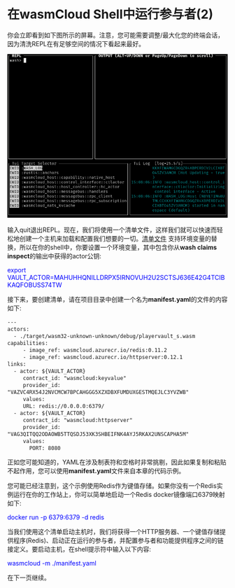 # 在wasmCloud Shell中运行参与者(2)

你会立即看到如下图所示的屏幕。注意，您可能需要调整/最大化您的终端会话，因为清洗REPL在有足够空间的情况下看起来最好。

![wash](../../static/image/wash_up_command_Screenshot.png)

输入quit退出REPL。现在，我们将使用一个清单文件，这样我们就可以快速而轻松地创建一个主机来加载和配置我们想要的一切。[清单文件](https://wasmcloud.dev/reference/host-runtime/manifest/) 支持环境变量的替换，所以在你的shell中，你要设置一个环境变量，其中包含你从**wash claims inspect**的输出中获得的actor公钥:

<font color=Blue>export VAULT_ACTOR=MAHUHHQNILLDRPX5IRNOVUH2U2SCTSJ636E42G4TCIBKAQFOBUSS74TW</font>

接下来，要创建清单，请在项目目录中创建一个名为**manifest.yaml**的文件的内容如下:

```text
---
actors:
  - ./target/wasm32-unknown-unknown/debug/playervault_s.wasm
capabilities:
     - image_ref: wasmcloud.azurecr.io/redis:0.11.2
     - image_ref: wasmcloud.azurecr.io/httpserver:0.12.1
links:
  - actor: ${VAULT_ACTOR}
     contract_id: "wasmcloud:keyvalue"
     provider_id: "VAZVC4RX54J2NVCMCW7BPCAHGGG5XZXDBXFUMDUXGESTMQEJLC3YVZWB"
     values:
     URL: redis://0.0.0.0:6379/
  - actor: ${VAULT_ACTOR}
     contract_id: "wasmcloud:httpserver"
     provider_id: "VAG3QITQQ2ODAOWB5TTQSDJ53XK3SHBEIFNK4AYJ5RKAX2UNSCAPHA5M"
     values:
       PORT: 8080
```

正如您可能知道的，YAML在涉及制表符和空格时非常挑剔，因此如果复制和粘贴不起作用，您可以使用**manifest.yaml**文件来自本章的代码示例。

您可能已经注意到，这个示例使用Redis作为键值存储。如果你没有一个Redis实例运行在你的工作站上，你可以简单地启动一个Redis docker镜像端口6379映射如下:

<font color=Blue>docker run -p 6379:6379 -d redis</font>

当我们使用这个清单启动主机时，我们将获得一个HTTP服务器、一个键值存储提供程序(Redis)、启动正在运行的参与者，并配置参与者和功能提供程序之间的链接定义。要启动主机，在shell提示符中输入以下内容:

<font color=Blue>wasmcloud -m ./manifest.yaml</font>

在下一页继续。